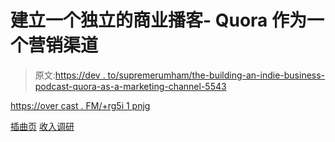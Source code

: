 # 建立一个独立的商业播客- Quora 作为一个营销渠道

> 原文:[https://dev . to/supremerumham/the-building-an-indie-business-podcast-quora-as-a-marketing-channel-5543](https://dev.to/supremerumham/the-building-an-indie-business-podcast-quora-as-a-marketing-channel-5543)

[https://over cast . FM/+rg5i 1 pnjg](https://overcast.fm/+RG5i1Pnjg)

[插曲页](https://baib-podcast.com)
[收入调研](https://revenueresearch.co/)
